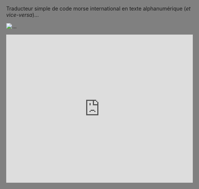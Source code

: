 Traducteur simple de code morse international en texte alphanumérique (*et vice-versa*)...

![...](https://img.shields.io/badge/python-3-blue.svg)


<iframe height="400px" width="100%" src="https://repl.it/@elig_45/Morse-Encoder?lite=true" scrolling="no" frameborder="no" allowtransparency="true" allowfullscreen="true" sandbox="allow-forms allow-pointer-lock allow-popups allow-same-origin allow-scripts allow-modals"></iframe>

<style>
  html, body{
  background-color: grey;
  }
</style>
